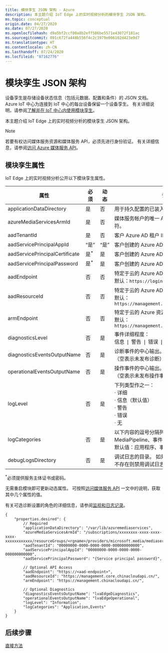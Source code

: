 ```yaml
---
title: 模块孪生 JSON 架构 - Azure
description: 本主题介绍 IoT Edge 上的实时视频分析的模块孪生 JSON 架构。
ms.topic: conceptual
origin.date: 04/27/2020
ms.date: 07/27/2020
ms.openlocfilehash: d9a5bf2ccf00a8b2eff586be5571e43072f181ac
ms.sourcegitcommit: 091c672fa448b556f4c2c3979e006102d423e9d7
ms.translationtype: HT
ms.contentlocale: zh-CN
ms.lasthandoff: 07/24/2020
ms.locfileid: "87162776"
---
```

# <a name="module-twin-json-schema"></a>模块孪生 JSON 架构

设备孪生是存储设备状态信息（包括元数据、配置和条件）的 JSON 文档。 Azure IoT 中心为连接到 IoT 中心的每台设备保留一个设备孪生。 有关详细说明，请参阅[了解并在 IoT 中心内使用模块孪生](/iot-hub/iot-hub-devguide-module-twins)。

本主题介绍 IoT Edge 上的实时视频分析的模块孪生 JSON 架构。

> [!NOTE]
> 若要有权访问媒体服务资源和媒体服务 API，必须先进行身份验证。 有关详细信息，请参阅[访问 Azure 媒体服务 API](../latest/media-services-apis-overview.md#accessing-the-azure-media-services-api)。

## <a name="module-twin-properties"></a>模块孪生属性

IoT Edge 上的实时视频分析公开以下模块孪生属性。 

|属性 |必须 |动态 |说明 |
|---|---|---|---|
|applicationDataDirectory |是 |否 |用于持久配置的已装入卷的路径。 |
|azureMediaServicesArmId |是 |否 |媒体服务帐户的唯一 Azure 资源管理器标识符。|
|aadTenantId |是 |否 |客户 Azure AD 租户 ID。|
|aadServicePrincipalAppId |“是” |“是” |客户创建的 Azure AD AppId。|
|aadServicePrincipalCertificate |是<sup>*</sup>  |是 |客户创建的 Azure AD AppId 证书。|
|aadServicePrincipalPassword |是<sup>*</sup>  |是 |客户创建的 Azure AD AppId 密码。|
|aadEndpoint |否 |否 |特定于云的 Azure AD 终结点。 <br/>默认：`https://login.chinacloudapi.cn` |
|aadResourceId |否 |否 |特定于云的 Azure AD 受众/资源 ID <br/>默认：`https://management.core.chinacloudapi.cn/` |
|armEndpoint |否 |否 |特定于云的 Azure 资源管理器终结点。 <br/>默认：`https://management.chinacloudapi.cn/` |
|diagnosticsLevel |否 |是 |事件详细程度： <br/>信息 &#x02758; 警告 &#x02758; 错误 &#x02758; 严重 &#x02758; 无 |
|diagnosticsEventsOutputName |否 |是 |诊断事件的中心输出。 <br/>（空表示未发布诊断）|
|operationalEventsOutputName|否|是|操作事件的中心输出。<br/>（空表示未发布操作事件）
|logLevel|否|是|下列类型作之一： <br/>&#x000B7; 详细<br/>&#x000B7; 信息（默认值）<br/>&#x000B7; 警告<br/>&#x000B7; 错误<br/>&#x000B7; 无|
|logCategories|否|是|以下内容的逗号分隔列表：应用程序、MediaPipeline、事件 <br/>默认值：应用程序、事件|
|debugLogsDirectory|否|是|调试日志的目录。 如果存在则生成日志，如果不存在则禁用调试日志。

<sup>*</sup>必须提供服务主体证书或密码。 

无需重启模块即可更新动态属性。 可按照[访问媒体服务 API](../latest/access-api-cli-how-to.md) 一文中的说明，获取其中几个属性的值。 

有关可选诊断设置的角色的详细信息，请参阅[监视和日志记录](monitoring-logging.md)。

```
{ 
    "properties.desired": { 
        // Required 
        "applicationDataDirectory": "/var/lib/azuremediaservices", 
        "azureMediaServicesArmId": "/subscriptions/xxxxxxxx-xxxx-xxxx-xxxx-xxxxxxxxxxxx/resourceGroups/<rgname>/providers/microsoft.media/mediaservices/<ams_account>", 
        "aadTenantId": "00000000-0000-0000-0000-000000000000", 
        "aadServicePrincipalAppId": "00000000-0000-0000-0000-000000000000", 
        "aadServicePrincipalPassword": "{Service principal password}", 

        // Optional API Access 
        "aadEndpoint": "https://<aad-endpoint>", 
        "aadResourceId": "https://management.core.chinacloudapi.cn/", 
        "armEndpoint": "https://management.chinacloudapi.cn/", 
        
        // Optional Diagnostics 
        "diagnosticsEventsOutputName": "lvaEdgeDiagnostics",
        "operationalEventsOutputName": "lvaEdgeOperational",
        "logLevel": "Information",
        "logCategories": "Application,Events"
    } 
} 
```

## <a name="next-steps"></a>后续步骤

[直接方法](direct-methods.md)
